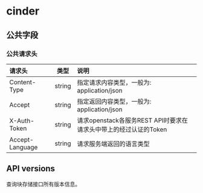 # cinder
## 公共字段
### 公共请求头

|请求头|类型|说明|
| :------------- |:-------------:|:-----|
|Content-Type|string|指定请求内容类型，一般为: application/json|
|Accept|string|指定返回内容类型，一般为: application/json|
|X-Auth-Token|string|请求openstack各服务REST API时要求在请求头中带上的经过认证的Token|
|Accept-Language|string|请求服务端返回的语言类型|

## API versions
查询块存储接口所有版本信息。





